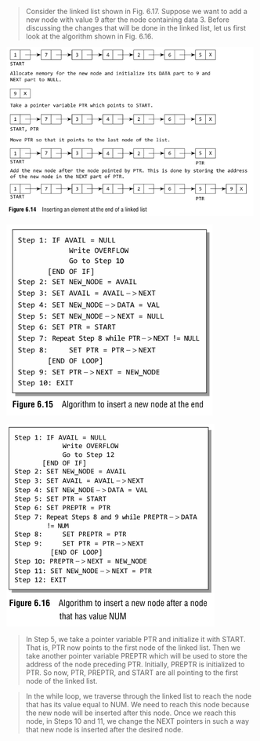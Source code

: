 
 > Consider the linked list shown in Fig. 6.17. Suppose we want to add a new node with value 9 after 
the node containing data 3. Before discussing the changes that will be done in the linked list, let 
us first look at the algorithm shown in Fig. 6.16.
 

 ![/image/list/14.png](/image/list/14.png) 

 ![/image/list/15.png](/image/list/15.png) 

 ![/image/list/16.png](/image/list/16.png) 

 > In Step 5, we take a pointer variable PTR and initialize it with START. That is, PTR now points to 
the first node of the linked list. Then we take another pointer variable PREPTR which will be used 
to store the address of the node preceding PTR. Initially, PREPTR is initialized to PTR. So now, PTR, 
PREPTR, and START are all pointing to the first node of the linked list.
 

 > In the while loop, we traverse through the linked list to reach the node that has its value equal 
to NUM. We need to reach this node because the new node will be inserted after this node. Once 
we reach this node, in Steps 10 and 11, we change the NEXT pointers in such a way that new node 
is inserted after the desired node.
 
